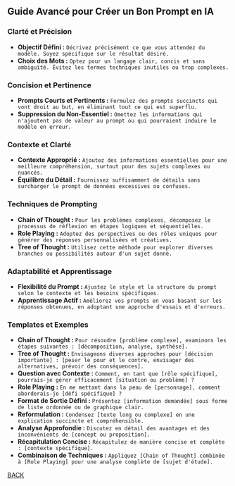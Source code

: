 ## Guide Avancé pour Créer un Bon Prompt en IA

### Clarté et Précision
- **Objectif Défini :** `Décrivez précisément ce que vous attendez du modèle. Soyez spécifique sur le résultat désiré.`
- **Choix des Mots :** `Optez pour un langage clair, concis et sans ambiguïté. Évitez les termes techniques inutiles ou trop complexes.`

### Concision et Pertinence
- **Prompts Courts et Pertinents :** `Formulez des prompts succincts qui vont droit au but, en éliminant tout ce qui est superflu.`
- **Suppression du Non-Essentiel :** `Omettez les informations qui n'ajoutent pas de valeur au prompt ou qui pourraient induire le modèle en erreur.`

### Contexte et Clarté
- **Contexte Approprié :** `Ajoutez des informations essentielles pour une meilleure compréhension, surtout pour des sujets complexes ou nuancés.`
- **Équilibre du Détail :** `Fournissez suffisamment de détails sans surcharger le prompt de données excessives ou confuses.`

### Techniques de Prompting
- **Chain of Thought :** `Pour les problèmes complexes, décomposez le processus de réflexion en étapes logiques et séquentielles.`
- **Role Playing :** `Adoptez des perspectives ou des rôles uniques pour générer des réponses personnalisées et créatives.`
- **Tree of Thought :** `Utilisez cette méthode pour explorer diverses branches ou possibilités autour d'un sujet donné.`

### Adaptabilité et Apprentissage
- **Flexibilité du Prompt :** `Ajustez le style et la structure du prompt selon le contexte et les besoins spécifiques.`
- **Apprentissage Actif :** `Améliorez vos prompts en vous basant sur les réponses obtenues, en adoptant une approche d'essais et d'erreurs.`

### Templates et Exemples
- **Chain of Thought :** `Pour résoudre [problème complexe], examinons les étapes suivantes : [décomposition, analyse, synthèse].`
- **Tree of Thought :** `Envisageons diverses approches pour [décision importante] : [peser le pour et le contre, envisager des alternatives, prévoir des conséquences].`
- **Question avec Contexte :** `Comment, en tant que [rôle spécifique], pourrais-je gérer efficacement [situation ou problème] ?`
- **Role Playing :** `En me mettant dans la peau de [personnage], comment aborderais-je [défi spécifique] ?`
- **Format de Sortie Défini :** `Présentez [information demandée] sous forme de liste ordonnée ou de graphique clair.`
- **Reformulation :** `Condensez [texte long ou complexe] en une explication succincte et compréhensible.`
- **Analyse Approfondie :** `Discutez en détail des avantages et des inconvénients de [concept ou proposition].`
- **Récapitulation Concise :** `Récapitulez de manière concise et complète : [contexte spécifique].`
- **Combinaison de Techniques :** `Appliquez [Chain of Thought] combinée à [Role Playing] pour une analyse complète de [sujet d'étude].`


[BACK](https://github.com/jpbrasile/formationIA2.0/wiki/z1-Road-Map-(WIP))
